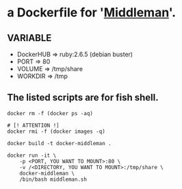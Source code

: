 # a Dockerfile for '[Middleman](https://middlemanapp.com/)'.

## VARIABLE

- DockerHUB => ruby:2.6.5 (debian buster)
- PORT => 80
- VOLUME => /tmp/share
- WORKDIR => /tmp


## The listed scripts are for fish shell.

    docker rm -f (docker ps -aq)

    # [! ATTENTION !]
    docker rmi -f (docker images -q)

    docker build -t docker-middleman .

    docker run -it \
        -p <PORT, YOU WANT TO MOUNT>:80 \
        -v /<DIRECTORY, YOU WANT TO MOUNT>:/tmp/share \
        docker-middleman \
        /bin/bash middleman.sh

